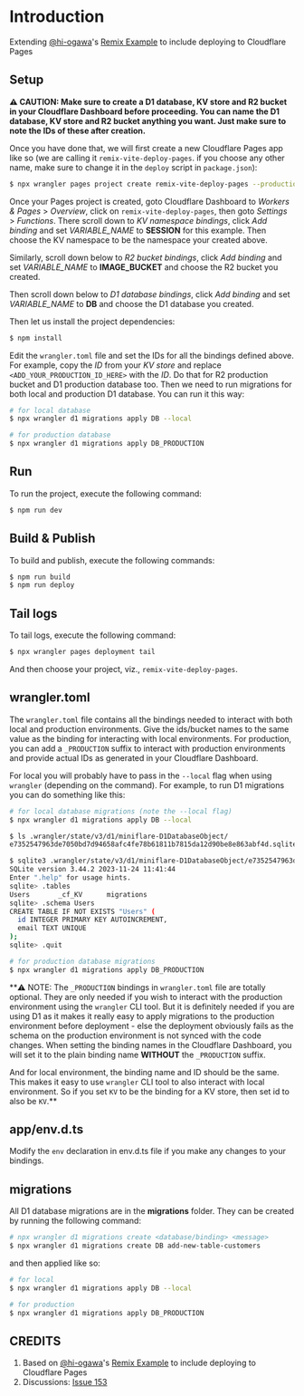 # Introduction

Extending [@hi-ogawa](https://github.com/hi-ogawa)'s [Remix Example](https://github.com/hi-ogawa/vite-plugins/tree/main/packages/vite-node-miniflare/examples/remix) to include deploying to Cloudflare Pages

## Setup

**⚠️ CAUTION: Make sure to create a D1 database, KV store and R2 bucket in your Cloudflare Dashboard before proceeding. You can name the D1 database, KV store and R2 bucket anything you want. Just make sure to note the IDs of these after creation.**

Once you have done that, we will first create a new Cloudflare Pages app like so (we are calling it `remix-vite-deploy-pages`. if you choose any other name, make sure to change it in the `deploy` script in `package.json`):

```bash
$ npx wrangler pages project create remix-vite-deploy-pages --production-branch main
```

Once your Pages project is created, goto Cloudflare Dashboard to *Workers & Pages* > *Overview*, click on `remix-vite-deploy-pages`, then goto *Settings* > *Functions*. There scroll down to *KV namespace bindings*, click *Add binding* and set *VARIABLE_NAME* to **SESSION** for this example. Then choose the KV namespace to be the namespace your created above.

Similarly, scroll down below to *R2 bucket bindings*, click *Add binding* and set *VARIABLE_NAME* to **IMAGE_BUCKET** and choose the R2 bucket you created.

Then scroll down below to *D1 database bindings*, click *Add binding* and set *VARIABLE_NAME* to **DB** and choose the D1 database you created.

Then let us install the project dependencies:

```bash
$ npm install
```

Edit the `wrangler.toml` file and set the IDs for all the bindings defined above. For example, copy the *ID* from your *KV store* and replace `<ADD_YOUR_PRODUCTION_ID_HERE>` with the *ID*. Do that for R2 production bucket and D1 production database too. Then we need to run migrations for both local and production D1 database. You can run it this way:

```bash
# for local database
$ npx wrangler d1 migrations apply DB --local

# for production database
$ npx wrangler d1 migrations apply DB_PRODUCTION
```

## Run

To run the project, execute the following command:

```bash
$ npm run dev
```

## Build & Publish

To build and publish, execute the following commands:

```bash
$ npm run build
$ npm run deploy
```

## Tail logs

To tail logs, execute the following command:

```bash
$ npx wrangler pages deployment tail
```

And then choose your project, viz., `remix-vite-deploy-pages`.

## wrangler.toml

The `wrangler.toml` file contains all the bindings needed to interact with both local and production environments. Give the ids/bucket names to the same value as the binding for interacting with local environments. For production, you can add a `_PRODUCTION` suffix to interact with production environments and provide actual IDs as generated in your Cloudflare Dashboard.

For local you will probably have to pass in the `--local` flag when using `wrangler` (depending on the command). For example, to run D1 migrations you can do something like this:

```bash
# for local database migrations (note the --local flag)
$ npx wrangler d1 migrations apply DB --local

$ ls .wrangler/state/v3/d1/miniflare-D1DatabaseObject/                                                            (base)
e7352547963de7050bd7d94658afc4fe78b61811b7815da12d90be8e863abf4d.sqlite

$ sqlite3 .wrangler/state/v3/d1/miniflare-D1DatabaseObject/e7352547963de7050bd7d94658afc4fe78b61811b7815da12d90be8e863abf4d.sqlite
SQLite version 3.44.2 2023-11-24 11:41:44
Enter ".help" for usage hints.
sqlite> .tables
Users       _cf_KV      migrations
sqlite> .schema Users
CREATE TABLE IF NOT EXISTS "Users" (
  id INTEGER PRIMARY KEY AUTOINCREMENT,
  email TEXT UNIQUE
);
sqlite> .quit

# for production database migrations
$ npx wrangler d1 migrations apply DB_PRODUCTION
```

**⚠️ NOTE: The `_PRODUCTION` bindings in `wrangler.toml` file are totally optional. They are only needed if you wish to interact with the production environment using the `wrangler` CLI tool. But it is definitely needed if you are using D1 as it makes it really easy to apply migrations to the production environment before deployment - else the deployment obviously fails as the schema on the production environment is not synced with the code changes. When setting the binding names in the Cloudflare Dashboard, you will set it to the plain binding name **WITHOUT** the `_PRODUCTION` suffix.

And for local environment, the binding name and ID should be the same. This makes it easy to use `wrangler` CLI tool to also interact with local environment. So if you set `KV` to be the binding for a KV store, then set id to also be `KV`.**

## app/env.d.ts

Modify the `env` declaration in env.d.ts file if you make any changes to your bindings.

## migrations

All D1 database migrations are in the **migrations** folder. They can be created by running the following command:

```bash
# npx wrangler d1 migrations create <database/binding> <message>
$ npx wrangler d1 migrations create DB add-new-table-customers 
```

and then applied like so:

```bash
# for local
$ npx wrangler d1 migrations apply DB --local

# for production
$ npx wrangler d1 migrations apply DB_PRODUCTION
```

## CREDITS

1. Based on [@hi-ogawa](https://github.com/hi-ogawa)'s [Remix Example](https://github.com/hi-ogawa/vite-plugins/tree/main/packages/vite-node-miniflare/examples/remix) to include deploying to Cloudflare Pages
2. Discussions: [Issue 153](https://github.com/hi-ogawa/vite-plugins/issues/153)
